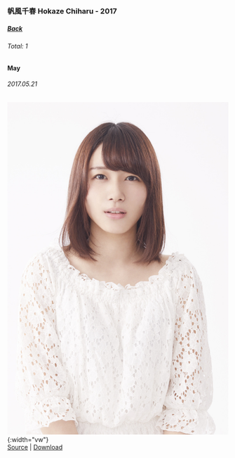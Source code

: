 ### 帆風千春 Hokaze Chiharu - 2017
##### [Back](HokazeChiharu.md)
###### Total: 1

#### May
###### 2017.05.21
![PreDebut_Chiharu](../../../Album/Pre-Debut/Chiharu.JPG){:width="vw"}  
[Source](https://nanabunnonijyuuni.fandom.com/wiki/Chiharu_Hokaze) | [Download](https://github.com/LYHPandaKing/227PhotoBackup/raw/master/Album/Pre-Debut/Chiharu.JPG)
